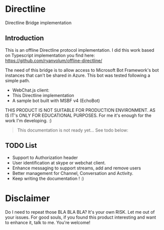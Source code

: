 # Directline
Directline Bridge implementation 

## Introduction

This is an offline Directline protocol implementation. I did this work based on Typescript implementation you find here: https://github.com/ryanvolum/offline-directline/

The need of this bridge is to allow access to Microsoft Bot Framework's bot instances that can't be shared in Azure. This bot was tested following a simple path. 
- WebChat.js client: 
- This Directline implementation
- A sample bot built with MSBF v4 (EchoBot)

THIS PRODUCT IS NOT SUITABLE FOR PRODUCTION ENVIRONMENT. AS IS IT's ONLY FOR EDUCATIONAL PURPOSES. 
For me it's enough for the work I'm developing. :)

> This documentation is not ready yet... See todo below:

## TODO List

- Support to Authorization header
- User identification at skype or webchat client.
- Enhance messaging to support streams, add and remove users
- Better management for Channel, Conversation and Activity.
- Keep writing the documentation ! :)

# Disclaimer

Do I need to repeat those BLA BLA BLA? It's your own RISK. Let me out of your issues. For good souls, if you found this product interesting and want to enhance it, talk to me. You're welcome!
